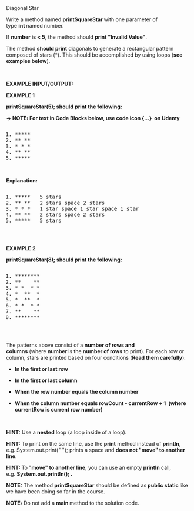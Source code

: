 <div class="instructions--content--1JI0g"><div class="instructions--title--3vSDk" data-purpose="exercise-title">Diagonal Star</div><div class="instructions--description--2Qd_w"><p>Write a method named&nbsp;<strong>printSquareStar&nbsp;</strong>with one parameter of type&nbsp;<strong>int&nbsp;</strong>named<strong>&nbsp;</strong>number.&nbsp;</p><p>If&nbsp;<strong>number is &lt; 5</strong>, the&nbsp;method should&nbsp;<strong>print "Invalid Value"</strong>.</p><p>The method&nbsp;<strong>should print</strong>&nbsp;diagonals to generate a rectangular pattern composed of stars (*). This should be accomplished by&nbsp;using loops&nbsp;(<strong>see examples below</strong>).</p><p><br></p><p><strong>EXAMPLE INPUT/OUTPUT:</strong></p><p><strong>EXAMPLE 1</strong></p><p><strong>printSquareStar(5);&nbsp;should</strong>&nbsp;<strong>print the following:</strong></p><p><strong>→ NOTE: For text in Code Blocks below, use code icon&nbsp;{...}&nbsp; on Udemy</strong></p><div class="ud-component--base-components--code-block" ng-non-bindable=""><div><pre class="prettyprint linenums prettyprinted" role="presentation" style=""><ol class="linenums"><li class="L0"><span class="pun">*****</span></li><li class="L1"><span class="pun">**</span><span class="pln"> </span><span class="pun">**</span></li><li class="L2"><span class="pun">*</span><span class="pln"> </span><span class="pun">*</span><span class="pln"> </span><span class="pun">*</span></li><li class="L3"><span class="pun">**</span><span class="pln"> </span><span class="pun">**</span></li><li class="L4"><span class="pun">*****</span></li></ol></pre></div></div><p><strong><br>Explanation:</strong></p><div class="ud-component--base-components--code-block" ng-non-bindable=""><div><pre class="prettyprint linenums prettyprinted" role="presentation" style=""><ol class="linenums"><li class="L0"><span class="pun">*****</span><span class="pln">&nbsp;&nbsp;&nbsp;</span><span class="lit">5</span><span class="pln">&nbsp;stars</span></li><li class="L1"><span class="pun">**</span><span class="pln"> </span><span class="pun">**</span><span class="pln">&nbsp;&nbsp;&nbsp;</span><span class="lit">2</span><span class="pln">&nbsp;stars space&nbsp;</span><span class="lit">2</span><span class="pln">&nbsp;stars</span></li><li class="L2"><span class="pun">*</span><span class="pln"> </span><span class="pun">*</span><span class="pln"> </span><span class="pun">*</span><span class="pln">&nbsp;&nbsp;&nbsp;</span><span class="lit">1</span><span class="pln">&nbsp;star space&nbsp;</span><span class="lit">1</span><span class="pln">&nbsp;star space&nbsp;</span><span class="lit">1</span><span class="pln">&nbsp;star</span></li><li class="L3"><span class="pun">**</span><span class="pln"> </span><span class="pun">**</span><span class="pln">&nbsp;&nbsp;&nbsp;</span><span class="lit">2</span><span class="pln">&nbsp;stars space&nbsp;</span><span class="lit">2</span><span class="pln">&nbsp;stars</span></li><li class="L4"><span class="pun">*****</span><span class="pln">&nbsp;&nbsp;&nbsp;</span><span class="lit">5</span><span class="pln">&nbsp;stars</span></li></ol></pre></div></div><p><br></p><p><strong>EXAMPLE 2</strong></p><p><strong>printSquareStar(8);&nbsp;should print the following:</strong></p><div class="ud-component--base-components--code-block" ng-non-bindable=""><div><pre class="prettyprint linenums prettyprinted" role="presentation" style=""><ol class="linenums"><li class="L0"><span class="pun">********</span></li><li class="L1"><span class="pun">**</span><span class="pln">&nbsp;&nbsp;&nbsp; </span><span class="pun">**</span></li><li class="L2"><span class="pun">*</span><span class="pln"> </span><span class="pun">*</span><span class="pln">&nbsp; </span><span class="pun">*</span><span class="pln"> </span><span class="pun">*</span></li><li class="L3"><span class="pun">*</span><span class="pln">&nbsp; </span><span class="pun">**</span><span class="pln">&nbsp; </span><span class="pun">*</span></li><li class="L4"><span class="pun">*</span><span class="pln">&nbsp; </span><span class="pun">**</span><span class="pln">&nbsp; </span><span class="pun">*</span></li><li class="L5"><span class="pun">*</span><span class="pln"> </span><span class="pun">*</span><span class="pln">&nbsp; </span><span class="pun">*</span><span class="pln"> </span><span class="pun">*</span></li><li class="L6"><span class="pun">**</span><span class="pln">&nbsp;&nbsp;&nbsp; </span><span class="pun">**</span></li><li class="L7"><span class="pun">********</span></li></ol></pre></div></div><p><br></p><p>The patterns above&nbsp;consist of a&nbsp;<strong>number of rows and columns</strong>&nbsp;(where&nbsp;<strong>number&nbsp;</strong>is the&nbsp;<strong>number of rows</strong>&nbsp;to print). For each row or column, stars are printed based on four conditions (<strong>Read them carefully</strong>):</p><ul><li><p><strong>In the first or last row</strong></p></li><li><p><strong>In the first or last column</strong></p></li><li><p><strong>When the row number equals the column number</strong></p></li><li><p><strong>When the column number equals rowCount - currentRow + 1</strong><code><strong>&nbsp;</strong></code><strong>(where currentRow is current row number)</strong></p></li></ul><p><br></p><p><strong>HINT:</strong>&nbsp;Use a&nbsp;<strong>nested</strong>&nbsp;loop (a loop inside of a loop).</p><p><strong>HINT:</strong>&nbsp;To print on the same line, use the&nbsp;<strong>print</strong>&nbsp;method&nbsp;instead of&nbsp;<strong>println</strong>, e.g.<strong>&nbsp;</strong>System.out.print(" ");&nbsp;prints a space and&nbsp;<strong>does not "move" to another line</strong>.</p><p><strong>HINT:&nbsp;</strong>To "<strong>move" to another line</strong>, you can use an empty&nbsp;<strong>println</strong>&nbsp;call, e.g.&nbsp;<strong>System.out.println(); .</strong></p><p><strong>NOTE:</strong>&nbsp;The method&nbsp;<strong>printSquareStar&nbsp;​</strong>should be defined as<strong>&nbsp;public static&nbsp;</strong>like we have been doing so far in the course.</p><p><strong>NOTE:</strong>&nbsp;Do not add a&nbsp;<strong>main&nbsp;</strong>method to the solution code.</p></div></div><div class="instructions--drag-handle--ocDGT"></div>
